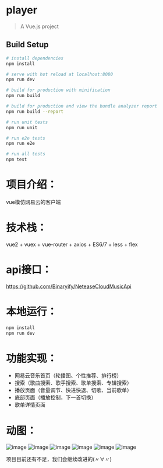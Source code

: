 # player

> A Vue.js project

## Build Setup

``` bash
# install dependencies
npm install

# serve with hot reload at localhost:8080
npm run dev

# build for production with minification
npm run build

# build for production and view the bundle analyzer report
npm run build --report

# run unit tests
npm run unit

# run e2e tests
npm run e2e

# run all tests
npm test
```

# 项目介绍：
vue模仿网易云的客户端

# 技术栈：
vue2 + vuex + vue-router + axios + ES6/7 + less + flex

# api接口：
https://github.com/Binaryify/NeteaseCloudMusicApi

# 本地运行：
``` bash
npm install
npm run dev
```
# 功能实现：
 - 网易云音乐首页（轮播图、个性推荐、排行榜）
 - 搜索（歌曲搜索、歌手搜索、歌单搜索、专辑搜索）
 - 播放页面（音量调节、快进快退、切歌、当前歌单）
 - 底部页面（播放控制，下一首切换）
 - 歌单详情页面

# 动图：
![image](https://github.com/someoneoylp/vue-music-player/tree/master/player/static/gif/playmusic-1.gif)
![image](https://github.com/someoneoylp/vue-music-player/tree/master/player/static/gif/playmusic-2.gif)
![image](https://github.com/someoneoylp/vue-music-player/tree/master/player/static/gif/playmusic-3.gif)
![image](https://github.com/someoneoylp/vue-music-player/tree/master/player/static/gif/playmusic-4.gif)
![image](https://github.com/someoneoylp/vue-music-player/tree/master/player/static/gif/playmusic-5.gif)
![image](https://github.com/someoneoylp/vue-music-player/tree/master/player/static/gif/playmusic-6.gif)

项目目前还有不足，我们会继续改进的(〃∀〃)